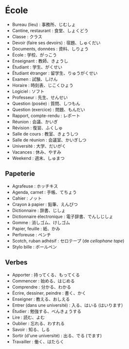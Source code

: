 # École

- Bureau (lieu) : 事務所、じむしょ
- Cantine, restaurant : 食堂、しょくどう
- Classe : クラス
- Devoir (faire ses devoirs) : 宿題、しゅくだい
- Documents, données : 資料、しりょう
- École : 学校、がっこう
- Enseignant : 教師、きょうし
- Étudiant : 学生、がくせい
- Étudiant étranger : 留学生、りゅうがくせい
- Examen : 試験、しけん
- Horaire : 時刻表、じこくひょう
- Logiciel : ソフト
- Professeur : 先生、せんせい
- Question (posée) : 質問、しつもん
- Question (exercice) : 問題、もんだい
- Rapport, compte-rendu : レポート
- Réunion : 会議、かいぎ
- Révision : 復習、ふくしゅ
- Salle de cours : 教室、きょうしつ
- Salle de réunion : 会議室、かいぎしつ
- Université : 大学、だいがく
- Vacances : 休み、やすみ
- Weekend : 週末、しゅまつ

## Papeterie

- Agrafeuse : ホッチキス
- Agenda, carnet : 手帳、てちょう
- Cahier : ノット
- Crayon à papier : 鉛筆、えんぴつ
- Dictionnaire : 辞書、じしょ
- Dictionnaire électronique : 電子辞書、でんしじしょ
- Gomme : 消しゴム、けしゴム
- Papier, feuille : 紙、かみ
- Perforeuse : ペンチ
- Scotch, ruban adhésif : セロテープ (de _cellophane tape_)
- Stylo bille : ボールペン

## Verbes

- Apporter : 持ってくる、もってくる
- Commencer : 始める、はじめる
- Comprendre : 分かる、わかる
- Écrire, dessiner, peindre : 書く、かく
- Enseigner : 教える、おしえる
- Entrer (dans une université) : 入る、はいる (はいります）
- Étudier : 勉強する、べんきょうする
- Lire :  読む、よむ
- Oublier : 忘れる、わすれる
- Savoir : 知る、しる
- Sortir (d'une université) : 出る、でる (でます)
- Travailler : 働く、はたらく
